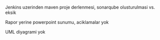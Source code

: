 
Jenkins uzerinden maven proje derlenmesi, sonarqube olusturulmasi vs. eksik

Rapor yerine powerpoint sunumu, aciklamalar yok

UML diyagrami yok